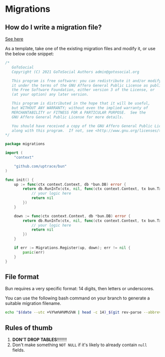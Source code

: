 # Migrations

## How do I write a migration file?

[See here](https://bun.uptrace.dev/guide/migrations.html#migration-names)

As a template, take one of the existing migration files and modify it, or use the below code snippet:

```go
/*
   GoToSocial
   Copyright (C) 2021 GoToSocial Authors admin@gotosocial.org

   This program is free software: you can redistribute it and/or modify
   it under the terms of the GNU Affero General Public License as published by
   the Free Software Foundation, either version 3 of the License, or
   (at your option) any later version.

   This program is distributed in the hope that it will be useful,
   but WITHOUT ANY WARRANTY; without even the implied warranty of
   MERCHANTABILITY or FITNESS FOR A PARTICULAR PURPOSE.  See the
   GNU Affero General Public License for more details.

   You should have received a copy of the GNU Affero General Public License
   along with this program.  If not, see <http://www.gnu.org/licenses/>.
*/

package migrations

import (
	"context"

	"github.com/uptrace/bun"
)

func init() {
	up := func(ctx context.Context, db *bun.DB) error {
		return db.RunInTx(ctx, nil, func(ctx context.Context, tx bun.Tx) error {
			// your logic here
            return nil
		})
	}

	down := func(ctx context.Context, db *bun.DB) error {
		return db.RunInTx(ctx, nil, func(ctx context.Context, tx bun.Tx) error {
			// your logic here
            return nil
		})
	}

	if err := Migrations.Register(up, down); err != nil {
		panic(err)
	}
}
```

## File format

Bun requires a very specific format: 14 digits, then letters or underscores.

You can use the following bash command on your branch to generate a suitable migration filename.

```bash
echo "$(date --utc +%Y%m%H%M%S%N | head -c 14)_$(git rev-parse --abbrev-ref HEAD).go"
```

## Rules of thumb

1. **DON'T DROP TABLES**!!!!!!!!
2. Don't make something `NOT NULL` if it's likely to already contain `null` fields.
